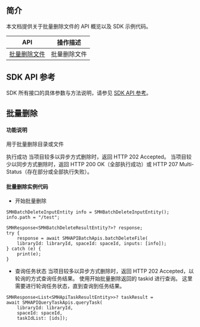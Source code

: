 ## 简介

本文档提供关于批量删除文件的 API 概览以及 SDK 示例代码。

| API                                                          | 操作描述                         |
| ------------------------------------------------------------ | -------------------------------- |
| [批量删除文件](https://cloud.tencent.com/document/product/1339/71259) | 批量删除文件      |

## SDK API 参考

SDK 所有接口的具体参数与方法说明，请参见 [SDK API 参考](https://smh-sdk-doc-1253960454.cos.ap-guangzhou.myqcloud.com/flutter_api_doc/api/index.html)。

## 批量删除

#### 功能说明

用于批量删除目录或文件

执行成功
当项目较多以异步方式删除时，返回 HTTP 202 Accepted。
当项目较少以同步方式删除时，返回 HTTP 200 OK（全部执行成功）或 HTTP 207 Multi-Status（存在部分或全部执行失败）。


#### 批量删除实例代码
* 开始批量删除
```
SMHBatchDeleteInputEntity info = SMHBatchDeleteInputEntity();
info.path = "/test";

SMHResponse<SMHBatchDeleteResultEntity?>? response;
try {
    response = await SMHAPIBatchApis.batchDeleteFile(
    libraryId: libraryId, spaceId: spaceId, inputs: [info]);
} catch (e) {
    print(e);
}
```
* 查询任务状态
当项目较多以异步方式删除时，返回 HTTP 202 Accepted，以轮询的方式查询任务结果。
使用开始批量删除返回的 taskid 进行查询。
这里需要进行轮询任务状态，直到查询到任务结果。
```
SMHResponse<List<SMHApiTaskResultEntity>>? taskResult =
await SMHAPIQueryTaskApis.queryTask(
    libraryId: libraryId,
    spaceId: spaceId,
    taskIdList: [ids]);
```
